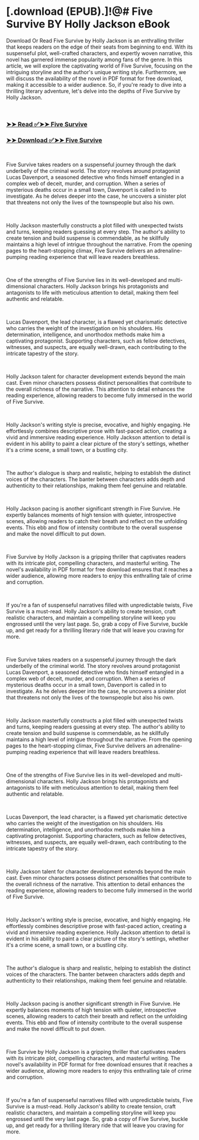# [.download (EPUB).]!@# Five Survive BY Holly  Jackson eBook

<p>Download Or Read Five Survive by Holly  Jackson is an enthralling thriller that keeps readers on the edge of their seats from beginning to end. With its suspenseful plot, well-crafted characters, and expertly woven narrative, this novel has garnered immense popularity among fans of the genre. In this article, we will explore the captivating world of Five Survive, focusing on the intriguing storyline and the author's unique writing style. Furthermore, we will discuss the availability of the novel in PDF format for free download, making it accessible to a wider audience. So, if you're ready to dive into a thrilling literary adventure, let's delve into the depths of Five Survive by Holly  Jackson.</p>
<p>&nbsp;</p>

### [➤➤ Read ✅➤➤ Five Survive](https://pdf2worldwide.blogspot.com/id/60788826)

### [➤➤ Download ✅➤➤ Five Survive](https://pdf2worldwide.blogspot.com/id/60788826)

<p>&nbsp;</p>
<p>Five Survive takes readers on a suspenseful journey through the dark underbelly of the criminal world. The story revolves around protagonist Lucas Davenport, a seasoned detective who finds himself entangled in a complex web of deceit, murder, and corruption. When a series of mysterious deaths occur in a small town, Davenport is called in to investigate. As he delves deeper into the case, he uncovers a sinister plot that threatens not only the lives of the townspeople but also his own.</p>
<p>&nbsp;</p>
<p>Holly  Jackson masterfully constructs a plot filled with unexpected twists and turns, keeping readers guessing at every step. The author's ability to create tension and build suspense is commendable, as he skillfully maintains a high level of intrigue throughout the narrative. From the opening pages to the heart-stopping climax, Five Survive delivers an adrenaline-pumping reading experience that will leave readers breathless.</p>
<p>&nbsp;</p>
<p>One of the strengths of Five Survive lies in its well-developed and multi-dimensional characters. Holly  Jackson brings his protagonists and antagonists to life with meticulous attention to detail, making them feel authentic and relatable.</p>
<p>&nbsp;</p>
<p>Lucas Davenport, the lead character, is a flawed yet charismatic detective who carries the weight of the investigation on his shoulders. His determination, intelligence, and unorthodox methods make him a captivating protagonist. Supporting characters, such as fellow detectives, witnesses, and suspects, are equally well-drawn, each contributing to the intricate tapestry of the story.</p>
<p>&nbsp;</p>
<p>Holly  Jackson talent for character development extends beyond the main cast. Even minor characters possess distinct personalities that contribute to the overall richness of the narrative. This attention to detail enhances the reading experience, allowing readers to become fully immersed in the world of Five Survive.</p>
<p>&nbsp;</p>
<p>Holly  Jackson's writing style is precise, evocative, and highly engaging. He effortlessly combines descriptive prose with fast-paced action, creating a vivid and immersive reading experience. Holly  Jackson attention to detail is evident in his ability to paint a clear picture of the story's settings, whether it's a crime scene, a small town, or a bustling city.</p>
<p>&nbsp;</p>
<p>The author's dialogue is sharp and realistic, helping to establish the distinct voices of the characters. The banter between characters adds depth and authenticity to their relationships, making them feel genuine and relatable.</p>
<p>&nbsp;</p>
<p>Holly  Jackson pacing is another significant strength in Five Survive. He expertly balances moments of high tension with quieter, introspective scenes, allowing readers to catch their breath and reflect on the unfolding events. This ebb and flow of intensity contribute to the overall suspense and make the novel difficult to put down.</p>
<p>&nbsp;</p>
<p>Five Survive by Holly  Jackson is a gripping thriller that captivates readers with its intricate plot, compelling characters, and masterful writing. The novel's availability in PDF format for free download ensures that it reaches a wider audience, allowing more readers to enjoy this enthralling tale of crime and corruption.</p>
<p>&nbsp;</p>
<p>If you're a fan of suspenseful narratives filled with unpredictable twists, Five Survive is a must-read. Holly  Jackson's ability to create tension, craft realistic characters, and maintain a compelling storyline will keep you engrossed until the very last page. So, grab a copy of Five Survive, buckle up, and get ready for a thrilling literary ride that will leave you craving for more.</p>
<p>&nbsp;</p>
<p>Five Survive takes readers on a suspenseful journey through the dark underbelly of the criminal world. The story revolves around protagonist Lucas Davenport, a seasoned detective who finds himself entangled in a complex web of deceit, murder, and corruption. When a series of mysterious deaths occur in a small town, Davenport is called in to investigate. As he delves deeper into the case, he uncovers a sinister plot that threatens not only the lives of the townspeople but also his own.</p>
<p>&nbsp;</p>
<p>Holly  Jackson masterfully constructs a plot filled with unexpected twists and turns, keeping readers guessing at every step. The author's ability to create tension and build suspense is commendable, as he skillfully maintains a high level of intrigue throughout the narrative. From the opening pages to the heart-stopping climax, Five Survive delivers an adrenaline-pumping reading experience that will leave readers breathless.</p>
<p>&nbsp;</p>
<p>One of the strengths of Five Survive lies in its well-developed and multi-dimensional characters. Holly  Jackson brings his protagonists and antagonists to life with meticulous attention to detail, making them feel authentic and relatable.</p>
<p>&nbsp;</p>
<p>Lucas Davenport, the lead character, is a flawed yet charismatic detective who carries the weight of the investigation on his shoulders. His determination, intelligence, and unorthodox methods make him a captivating protagonist. Supporting characters, such as fellow detectives, witnesses, and suspects, are equally well-drawn, each contributing to the intricate tapestry of the story.</p>
<p>&nbsp;</p>
<p>Holly  Jackson talent for character development extends beyond the main cast. Even minor characters possess distinct personalities that contribute to the overall richness of the narrative. This attention to detail enhances the reading experience, allowing readers to become fully immersed in the world of Five Survive.</p>
<p>&nbsp;</p>
<p>Holly  Jackson's writing style is precise, evocative, and highly engaging. He effortlessly combines descriptive prose with fast-paced action, creating a vivid and immersive reading experience. Holly  Jackson attention to detail is evident in his ability to paint a clear picture of the story's settings, whether it's a crime scene, a small town, or a bustling city.</p>
<p>&nbsp;</p>
<p>The author's dialogue is sharp and realistic, helping to establish the distinct voices of the characters. The banter between characters adds depth and authenticity to their relationships, making them feel genuine and relatable.</p>
<p>&nbsp;</p>
<p>Holly  Jackson pacing is another significant strength in Five Survive. He expertly balances moments of high tension with quieter, introspective scenes, allowing readers to catch their breath and reflect on the unfolding events. This ebb and flow of intensity contribute to the overall suspense and make the novel difficult to put down.</p>
<p>&nbsp;</p>
<p>Five Survive by Holly  Jackson is a gripping thriller that captivates readers with its intricate plot, compelling characters, and masterful writing. The novel's availability in PDF format for free download ensures that it reaches a wider audience, allowing more readers to enjoy this enthralling tale of crime and corruption.</p>
<p>&nbsp;</p>
<p>If you're a fan of suspenseful narratives filled with unpredictable twists, Five Survive is a must-read. Holly  Jackson's ability to create tension, craft realistic characters, and maintain a compelling storyline will keep you engrossed until the very last page. So, grab a copy of Five Survive, buckle up, and get ready for a thrilling literary ride that will leave you craving for more.</p>
<p>&nbsp;</p>
